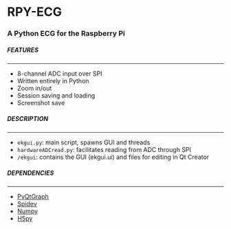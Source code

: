 # RPY-ECG
### A Python ECG for the Raspberry Pi


##### FEATURES
---
* 8-channel ADC input over SPI
* Written entirely in Python
* Zoom in/out
* Session saving and loading
* Screenshot save

##### DESCRIPTION
---
* `ekgui.py`: main script, spawns GUI and threads
* `hardwareADCread.py`: facilitates reading from ADC through SPI
* `/ekgui`: contains the GUI (ekgui.ui) and files for editing in Qt Creator

##### DEPENDENCIES
---
* [PyQtGraph](http://www.pyqtgraph.org/)
* [Spidev](https://pypi.python.org/pypi/spidev)
* [Numpy](http://www.numpy.org/)
* [H5py](http://www.h5py.org/)

